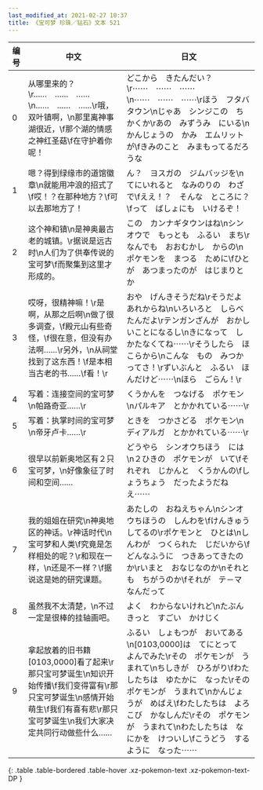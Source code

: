 ```yaml
---
last_modified_at: 2021-02-27 10:37
title: 《宝可梦 珍珠／钻石》文本 521
---
```

| 编号 | 中文 | 日文 |
| ---- | ---- | ---- |
| 0 | 从哪里来的？\r……　……　……\n……　……　……\r哦，双叶镇啊，\n那里离神事湖很近，\f那个湖的情感之神红圣菇\f在守护着你呢！ | どこから　きたんだい？\r⋯⋯　⋯⋯　⋯⋯\n⋯⋯　⋯⋯　⋯⋯\rほう　フタバタウン\nじゃあ　シンジこの　ちかくか\rあの　みずうみ　にいる\nかんじょうの　かみ　エムリットが\fきみのこと　みまもってるだろうな |
| 1 | 嗯？得到绿缘市的道馆徽章\n就能用冲浪的招式了\f哎！？在那种地方？\f可以去那地方了！ | ん？　ヨスガの　ジムバッジを\nてにいれると　なみのりの　わざで\fええ！？　そんな　ところに？\fって　ばしょにも　いけるぞ！　 |
| 2 | 这个神和镇\n是神奥最古老的城镇。\r据说是远古时\n人们为了供奉传说的宝可梦\f而聚集到这里才形成的。 | この　カンナギタウンはね\nシンオウで　もっとも　ふるい　まち\rなんでも　おおむかし　からの\nポケモンを　まつる　ために\fひとが　あつまったのが　はじまりとか |
| 3 | 哎呀，很精神嘛！\r是啊，从那之后啊\n做了很多调查，\f殿元山有些奇怪，\f很在意，但没有办法啊……\r另外，\n从祠堂找到了这东西！\f是本相当古老的书……\f看！\r | おや　げんきそうだね\rそうだよ　あれからね\nいろいろと　しらべたんだよ\rテンガンざんが　おかしいことになるし\nきになって　しかたなくてね⋯⋯\rそうしたら　ほこらから\nこんな　もの　みつかってさ！\rずいぶんと　ふるい　ほんだけど⋯⋯\nほら　ごらん！\r |
| 4 | 写着：连接空间的宝可梦\n帕路奇亚……\r | くうかんを　つなげる　ポケモン\nパルキア　とかかれている⋯⋯\r |
| 5 | 写着：执掌时间的宝可梦\n帝牙卢卡……\r | ときを　つかさどる　ポケモン\nディアルガ　とかかれている⋯⋯\r |
| 6 | 很早以前新奥地区有２只宝可梦，\n好像象征了时间和空间…… | どうやら　シンオウちほう　には\n２ひきの　ポケモンが　いて\fそれぞれ　じかんと　くうかんの\fしょうちょう　だったようだねえ⋯⋯ |
| 7 | 我的姐姐在研究\n神奥地区的神话。\r神话时代\n宝可梦和人类\f究竟是怎样相处的呢？\r和现在一样，\n还是不一样？\f据说这是她的研究课题。 | あたしの　おねえちゃん\nシンオウちほうの　しんわを\fけんきゅう　してるの\rポケモンと　ひとは\nしんわが　つくられた　じだいから\fどんなふうに　つきあってきたのか\rいまと　おなじなのか\nそれとも　ちがうのか\fそれが　テ－マ　なんだって |
| 8 | 虽然我不太清楚，\n不过一定是很棒的挂轴画吧。 | よく　わからないけれど\nたぶん　きっと　すごい　かけじく |
| 9 | 拿起放着的旧书籍[0103,0000]看了起来\r那只宝可梦诞生\n知识开始传播\f我们变得富有\r那只宝可梦诞生\n感情开始萌生\f我们有喜有悲\r那只宝可梦诞生\n我们大家决定共同行动做些什么…… | ふるい　しょもつが　おいてある\n[0103,0000]は　てにとって　よんでみた\rその　ポケモンが　うまれて\nちしきが　ひろがり\fわたしたちは　ゆたかに　なった\rその　ポケモンが　うまれて\nかんじょうが　めばえ\fわたしたちは　よろこび　かなしんだ\rその　ポケモンが　うまれて\nわたしたちは　なにかを　けついし\fこうどう　するように　なった⋯⋯ |
{: .table .table-bordered .table-hover .xz-pokemon-text .xz-pokemon-text-DP }